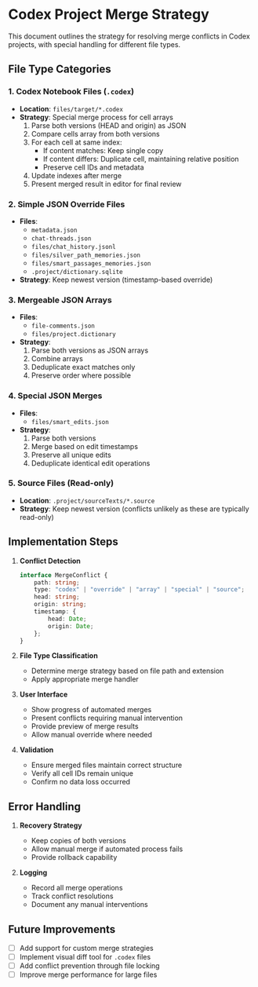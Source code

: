 # Codex Project Merge Strategy

This document outlines the strategy for resolving merge conflicts in Codex projects, with special handling for different file types.

## File Type Categories

### 1. Codex Notebook Files (`.codex`)

- **Location**: `files/target/*.codex`
- **Strategy**: Special merge process for cell arrays
    1. Parse both versions (HEAD and origin) as JSON
    2. Compare cells array from both versions
    3. For each cell at same index:
        - If content matches: Keep single copy
        - If content differs: Duplicate cell, maintaining relative position
        - Preserve cell IDs and metadata
    4. Update indexes after merge
    5. Present merged result in editor for final review

### 2. Simple JSON Override Files

- **Files**:
    - `metadata.json`
    - `chat-threads.json`
    - `files/chat_history.jsonl`
    - `files/silver_path_memories.json`
    - `files/smart_passages_memories.json`
    - `.project/dictionary.sqlite`
- **Strategy**: Keep newest version (timestamp-based override)

### 3. Mergeable JSON Arrays

- **Files**:
    - `file-comments.json`
    - `files/project.dictionary`
- **Strategy**:
    1. Parse both versions as JSON arrays
    2. Combine arrays
    3. Deduplicate exact matches only
    4. Preserve order where possible

### 4. Special JSON Merges

- **Files**:
    - `files/smart_edits.json`
- **Strategy**:
    1. Parse both versions
    2. Merge based on edit timestamps
    3. Preserve all unique edits
    4. Deduplicate identical edit operations

### 5. Source Files (Read-only)

- **Location**: `.project/sourceTexts/*.source`
- **Strategy**: Keep newest version (conflicts unlikely as these are typically read-only)

## Implementation Steps

1. **Conflict Detection**

    ```typescript
    interface MergeConflict {
        path: string;
        type: "codex" | "override" | "array" | "special" | "source";
        head: string;
        origin: string;
        timestamp: {
            head: Date;
            origin: Date;
        };
    }
    ```

2. **File Type Classification**

    - Determine merge strategy based on file path and extension
    - Apply appropriate merge handler

3. **User Interface**

    - Show progress of automated merges
    - Present conflicts requiring manual intervention
    - Provide preview of merge results
    - Allow manual override where needed

4. **Validation**
    - Ensure merged files maintain correct structure
    - Verify all cell IDs remain unique
    - Confirm no data loss occurred

## Error Handling

1. **Recovery Strategy**

    - Keep copies of both versions
    - Allow manual merge if automated process fails
    - Provide rollback capability

2. **Logging**
    - Record all merge operations
    - Track conflict resolutions
    - Document any manual interventions

## Future Improvements

- [ ] Add support for custom merge strategies
- [ ] Implement visual diff tool for `.codex` files
- [ ] Add conflict prevention through file locking
- [ ] Improve merge performance for large files

